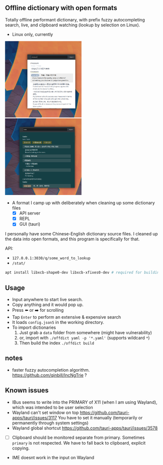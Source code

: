 ## Offline dictionary with open formats

Totally offline performant dictionary, with prefix fuzzy autocompleting search, live, and clipboard watching (lookup by selection on Linux).

- Linux only, currently

<img src="./img/screenshot.png" width="50%">
<img src="./img/screenshot-dark.png" width="50%">

- A format I camp up with deliberately when cleaning up some dictionary files
    - [x] API server
    - [x] REPL
    - [x] GUI (tauri)

I personally have some Chinese-English dictionary source files. I cleaned up the data into open formats, and this program is specifically for that.

API: 
- `127.0.0.1:3030/q/some_word_to_lookup`
- `/stat/`

```sh
apt install libxcb-shape0-dev libxcb-xfixes0-dev # required for building clipboard-master
```

## Usage

- Input anywhere to start live search.
- Copy anything and it would pop up.
- Press ⬅️ or ➡️ for scrolling
- Tap `Enter` to perform an extensive & expensive search
- It loads `config.json5` in the working directory. 
- To import dictionaries
    1. Just grab a `data` folder from somewhere (might have vulnerability)
    2. or, import with `./offdict yaml -p '*.yaml'` (supports wildcard `*`)
    3. Then build the index `./offdict build`

## notes 

- faster fuzzy autocompletion algorithm. https://github.com/qinbill/IncNgTrie ?

## Known issues

- IBus seems to write into the PRIMARY of X11 (when I am using Wayland), which was intended to be user selection
- Wayland can't set window on top https://github.com/tauri-apps/tauri/issues/3117 You have to set it manually (temporarily or permanently through system settings)
- Wayland global shortcut https://github.com/tauri-apps/tauri/issues/3578
- [ ] Clipboard should be monitored separate from primary. Sometimes `primary` is not respected. We have to fall back to clipboard, explicit copying.
- IME doesnt work in the input on Wayland 